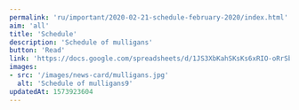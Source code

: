 ```yaml
---
permalink: 'ru/important/2020-02-21-schedule-february-2020/index.html'
aim: 'all'
title: 'Schedule'
description: 'Schedule of mulligans'
button: 'Read'
link: 'https://docs.google.com/spreadsheets/d/1JS3XbKahSKsKs6xRIO-oRrSbmMQtNOmNC0qr9yMv7ag'
images:
- src: '/images/news-card/mulligans.jpg'
  alt: 'Schedule of mulligans9'
updatedAt: 1573923604
---
```

